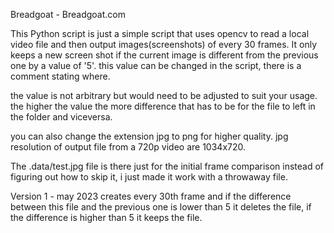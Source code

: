 Breadgoat - Breadgoat.com

This Python script is just a simple script that uses opencv to read
a local video file and then output images(screenshots) of every 30 frames.
It only keeps a new screen shot if the current image is different
from the previous one by a value of '5'.
this value can be changed in the script, there is a comment stating where.

the value is not arbitrary but would need to be adjusted to suit
your usage.
the higher the value the more difference that has to be
for the file to left in the folder and viceversa.

you can also change the extension jpg to png for higher quality.
jpg resolution of output file from a 720p video are 1034x720.

The .data/test.jpg file is there just for the initial frame comparison
instead of figuring out how to skip it, i just made it work with a throwaway file.

Version 1 - may 2023 creates every 30th frame and if the difference between this file and
the previous one is lower than 5 it deletes the file, if the difference is higher than 5 it keeps the file.
